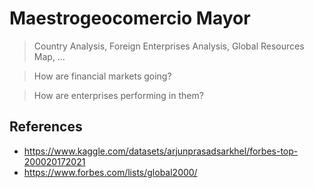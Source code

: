 # Maestrogeocomercio Mayor

> Country Analysis, Foreign Enterprises Analysis, Global Resources Map, …
> 

> How are financial markets going?
> 

> How are enterprises performing in them?
> 

## References

- https://www.kaggle.com/datasets/arjunprasadsarkhel/forbes-top-200020172021
- https://www.forbes.com/lists/global2000/